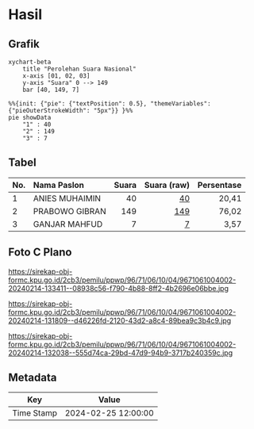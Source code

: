 # Hasil

## Grafik

```mermaid
xychart-beta
    title "Perolehan Suara Nasional"
    x-axis [01, 02, 03]
    y-axis "Suara" 0 --> 149
    bar [40, 149, 7]
```

```mermaid
%%{init: {"pie": {"textPosition": 0.5}, "themeVariables": {"pieOuterStrokeWidth": "5px"}} }%%
pie showData
    "1" : 40
    "2" : 149
    "3" : 7
```

## Tabel

| No. | Nama Paslon    | Suara | Suara (raw) | Persentase |
|:--- |:-------------- | -----:| -----------:| ----------:|
| 1   | ANIES MUHAIMIN | 40    | [40][p-1]   | 20,41      |
| 2   | PRABOWO GIBRAN | 149   | [149][p-2]  | 76,02      |
| 3   | GANJAR MAHFUD  | 7     | [7][p-3]    | 3,57       |


[p-1]: https://github.com/gigit-pemilu/pemilu-2024/blob/main/pilpres/hitung-suara/sub/96-papua-barat-daya/sub/71-kota-sorong/sub/06-sorong-manoi/sub/1004-remu-selatan/sub/002-tps/sub/paslon-1.txt
[p-2]: https://github.com/gigit-pemilu/pemilu-2024/blob/main/pilpres/hitung-suara/sub/96-papua-barat-daya/sub/71-kota-sorong/sub/06-sorong-manoi/sub/1004-remu-selatan/sub/002-tps/sub/paslon-2.txt
[p-3]: https://github.com/gigit-pemilu/pemilu-2024/blob/main/pilpres/hitung-suara/sub/96-papua-barat-daya/sub/71-kota-sorong/sub/06-sorong-manoi/sub/1004-remu-selatan/sub/002-tps/sub/paslon-3.txt

## Foto C Plano

https://sirekap-obj-formc.kpu.go.id/2cb3/pemilu/ppwp/96/71/06/10/04/9671061004002-20240214-133411--08938c56-f790-4b88-8ff2-4b2696e06bbe.jpg

https://sirekap-obj-formc.kpu.go.id/2cb3/pemilu/ppwp/96/71/06/10/04/9671061004002-20240214-131809--d46226fd-2120-43d2-a8c4-89bea9c3b4c9.jpg

https://sirekap-obj-formc.kpu.go.id/2cb3/pemilu/ppwp/96/71/06/10/04/9671061004002-20240214-132038--555d74ca-29bd-47d9-94b9-3717b240359c.jpg


## Metadata

| Key        | Value               |
| ---------- | ------------------- |
| Time Stamp | 2024-02-25 12:00:00 |



